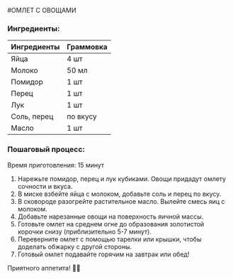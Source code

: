 #ОМЛЕТ С ОВОЩАМИ

### Ингредиенты:
| Ингредиенты     | Граммовка |
|-----------------|-----------|
| Яйца            | 4 шт      |
| Молоко          | 50 мл     |
| Помидор         | 1 шт      |
| Перец           | 1 шт      |
| Лук             | 1 шт      |
| Соль, перец     | по вкусу  |
| Масло           | 1 шт      |

### Пошаговый процесс:
Время приготовления: 15 минут

1. Нарежьте помидор, перец и лук кубиками. Овощи придадут омлету сочности и вкуса.
2. В миске взбейте яйца с молоком, добавьте соль и перец по вкусу.
3. В сковороде разогрейте растительное масло. Вылейте смесь яиц с молоком.
4. Добавьте нарезанные овощи на поверхность яичной массы.
5. Готовьте омлет на среднем огне до образования золотистой корочки снизу (приблизительно 5-7 минут).
6. Переверните омлет с помощью тарелки или крышки, чтобы доделать обжарку с другой стороны.
7. Готовый омлет подавайте горячим на завтрак или обед!
   
Приятного аппетита! 🍳🥗

